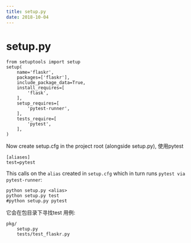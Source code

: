 ```yaml
---
title: setup.py
date: 2018-10-04
---
```

# setup.py
    from setuptools import setup
    setup(
        name='flaskr',
        packages=['flaskr'],
        include_package_data=True,
        install_requires=[
            'flask',
        ],
        setup_requires=[
            'pytest-runner',
        ],
        tests_require=[
            'pytest',
        ],
    )

Now create setup.cfg in the project root (alongside setup.py), 使用pytest

    [aliases]
    test=pytest

This calls on the `alias` created in `setup.cfg` which in turn runs `pytest via pytest-runner`:

    python setup.py <alias>
    python setup.py test
    #python setup.py pytest

它会在包目录下寻找test 用例:

    pkg/
        setup.py
        tests/test_flaskr.py
